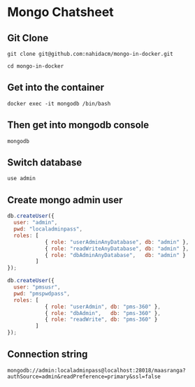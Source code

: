 # Mongo Chatsheet

## Git Clone
`git clone git@github.com:nahidacm/mongo-in-docker.git`

`cd mongo-in-docker`

## Get into the container
`docker exec -it mongodb /bin/bash`

## Then get into mongodb console
`mongodb`

## Switch database
`use admin`

## Create mongo admin user

```javascript
db.createUser({
  user: "admin",
  pwd: "localadminpass",
  roles: [
            { role: "userAdminAnyDatabase", db: "admin" },
            { role: "readWriteAnyDatabase", db: "admin" },
            { role: "dbAdminAnyDatabase",   db: "admin" }
         ]
});
```
```javascript
db.createUser({
  user: "pmsusr",
  pwd: "pmspwdpass",
  roles: [
            { role: "userAdmin", db: "pms-360" },
            { role: "dbAdmin",   db: "pms-360" },
            { role: "readWrite", db: "pms-360" }
         ]
});
```

## Connection string

`mongodb://admin:localadminpass@localhost:28018/maasranga?authSource=admin&readPreference=primary&ssl=false`
